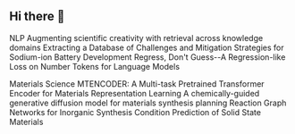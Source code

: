 ## Hi there 👋

<!--
**Thorben010/Thorben010** is a ✨ _special_ ✨ repository because its `README.md` (this file) appears on your GitHub profile.

Here are some ideas to get you started:

- 🔭 I’m currently working on ...
- 🌱 I’m currently learning ...
- 👯 I’m looking to collaborate on ...
- 🤔 I’m looking for help with ...
- 💬 Ask me about ...
- 📫 How to reach me: ...
- 😄 Pronouns: ...
- ⚡ Fun fact: ...
-->

NLP
Augmenting scientific creativity with retrieval across knowledge domains
Extracting a Database of Challenges and Mitigation Strategies for Sodium-ion Battery Development
Regress, Don't Guess--A Regression-like Loss on Number Tokens for Language Models

Materials Science
MTENCODER: A Multi-task Pretrained Transformer Encoder for Materials Representation Learning
A chemically-guided generative diffusion model for materials synthesis planning
Reaction Graph Networks for Inorganic Synthesis Condition Prediction of Solid State Materials


